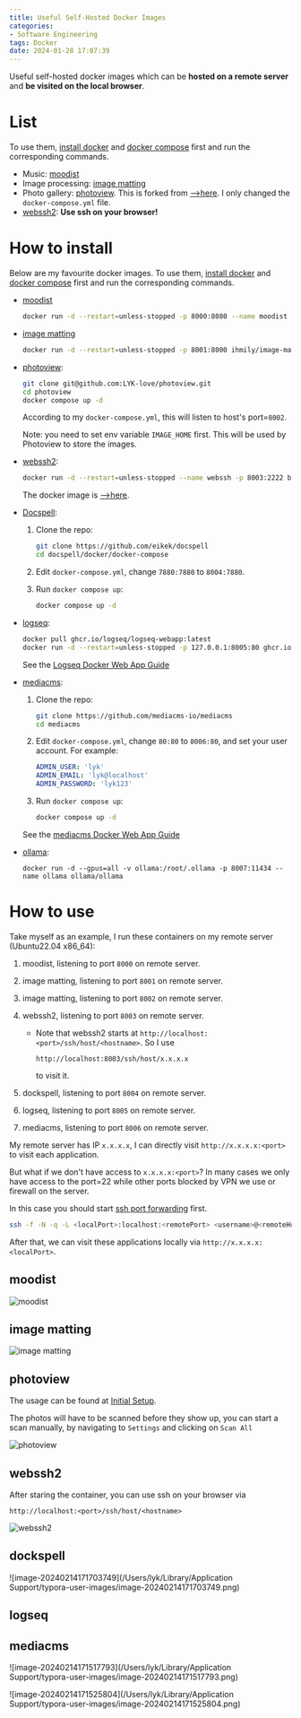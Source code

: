 ```yaml
---
title: Useful Self-Hosted Docker Images
categories:
- Software Engineering
tags: Docker
date: 2024-01-28 17:07:39
---
```


Useful self-hosted docker images which can be **hosted on a remote server** and **be visited on the local browser**.

<!--more-->

# List

To use them, [install docker]() and [docker compose](https://lyk-love.cn/2022/02/15/docker-compose/) first and run the corresponding commands. 



* Music: [moodist](https://github.com/geekyouth/moodist)
* Image processing: [image matting](https://github.com/ihmily/image-matting)
* Photo gallery: [photoview](https://github.com/LYK-love/photoview). This is forked from [-->here](https://github.com/photoview/photoview). I only changed the `docker-compose.yml` file.
* [webssh2](https://github.com/billchurch/WebSSH2): **Use ssh on your browser!**

# How to install

Below are my favourite docker images. To use them, [install docker]() and [docker compose](https://lyk-love.cn/2022/02/15/docker-compose/) first and run the corresponding commands. 

* [moodist](https://github.com/geekyouth/moodist)

  ```sh
  docker run -d --restart=unless-stopped -p 8000:8080 --name moodist  geekyouth/moodist:v1.2.0
  ```

* [image matting](https://github.com/ihmily/image-matting)

  ```sh
  docker run -d --restart=unless-stopped -p 8001:8000 ihmily/image-matting:0.0.3
  ```
  
* [photoview](https://github.com/photoview/photoview): 

  ```sh
  git clone git@github.com:LYK-love/photoview.git
  cd photoview
  docker compose up -d
  ```
  
  According to my `docker-compose.yml`, this will listen to host's port=`8002`.
  
  Note: you need to set env variable `IMAGE_HOME` first. This will be used by Photoview to store the images.
  
* [webssh2](https://github.com/billchurch/WebSSH2):

  ```sh
  docker run -d --restart=unless-stopped --name webssh -p 8003:2222 billchurch/webssh2
  ```
  
  The docker image is [-->here](https://hub.docker.com/r/billchurch/webssh2).
  
* [Docspell](https://docspell.org/?ref=noted.lol#get-started):

  1. Clone the repo:
  
     ```sh
     git clone https://github.com/eikek/docspell
     cd docspell/docker/docker-compose
     ```
  
  2. Edit `docker-compose.yml`, change `7880:7880` to `8004:7880`.
  
  3. Run `docker compose up`:
  
     ```sh
     docker compose up -d
     ```
  
* [logseq](https://demo.logseq.com/#/):

  ```sh
  docker pull ghcr.io/logseq/logseq-webapp:latest
  docker run -d --restart=unless-stopped -p 127.0.0.1:8005:80 ghcr.io/logseq/logseq-webapp:latest
  ```
  
  See the [Logseq Docker Web App Guide](https://github.com/logseq/logseq/blob/master/docs/docker-web-app-guide.md#logseq-docker-web-app-guide)
  
* [mediacms](https://github.com/mediacms-io/mediacms):

  1. Clone the repo:

     ```sh
     git clone https://github.com/mediacms-io/mediacms
     cd mediacms
     ```

  2. Edit `docker-compose.yml`, change `80:80` to `8006:80`, and set your user account. For example:

     ```yaml
     ADMIN_USER: 'lyk'
     ADMIN_EMAIL: 'lyk@localhost'
     ADMIN_PASSWORD: 'lyk123'
     ```

  3. Run `docker compose up`:

     ```sh
     docker compose up -d
     ```
  
  See the [mediacms Docker Web App Guide](https://github.com/mediacms-io/mediacms/blob/main/docs/admins_docs.md#3-docker-installation)
  
* [ollama]():

  ```
  docker run -d --gpus=all -v ollama:/root/.ollama -p 8007:11434 --name ollama ollama/ollama
  ```
  
  

# How to use

Take myself as an example, I run these containers on my remote server (Ubuntu22.04 x86_64):

1. moodist, listening to port `8000` on remote server.

2. image matting, listening to port `8001` on remote server.

3. image matting, listening to port `8002` on remote server.

4. webssh2, listening to port `8003` on remote server.

   * Note that webssh2 starts at `http://localhost:<port>/ssh/host/<hostname>`. So I use

     ```
     http://localhost:8003/ssh/host/x.x.x.x
     ```

     to visit it.

5. dockspell, listening to port `8004` on remote server.

6. logseq, listening to port `8005` on remote server.

7. mediacms, listening to port `8006` on remote server.



My remote server has IP `x.x.x.x`, I can directly visit `http://x.x.x.x:<port>` to visit each application.

But what if we don't have access to `x.x.x.x:<port>`? In many cases we only have access to the port=22 while other ports blocked by VPN we use or firewall on the server.

In this case you should start [ssh port forwarding](https://lyk-love.cn/2024/01/28/how-to-use-ssh/#port-forwarding) first.

```sh
ssh -f -N -q -L <localPort>:localhost:<remotePort> <username>@<remoteHost>
```

After that, we can visit these applications locally via `http://x.x.x.x:<localPort>`.



## moodist

![moodist](https://lyk-love.oss-cn-shanghai.aliyuncs.com/Docker/Useful%20Self-Hosted%20Docker%20Images/moodist.png)

## image matting

![image matting](https://lyk-love.oss-cn-shanghai.aliyuncs.com/Docker/Useful%20Self-Hosted%20Docker%20Images/image%20matting.png)



## photoview

The usage can be found at [Initial Setup](https://github.com/LYK-love/photoview#initial-setup).

The photos will have to be scanned before they show up, you can start a scan manually, by navigating to `Settings` and clicking on `Scan All`

![photoview](https://lyk-love.oss-cn-shanghai.aliyuncs.com/Docker/Useful%20Self-Hosted%20Docker%20Images/photoview.png)

## webssh2

After staring the container, you can use ssh on your browser via 

```
http://localhost:<port>/ssh/host/<hostname>
```



![webssh2](https://lyk-love.oss-cn-shanghai.aliyuncs.com/Docker/Useful%20Self-Hosted%20Docker%20Images/webssh2.png)

## dockspell

![image-20240214171703749](/Users/lyk/Library/Application Support/typora-user-images/image-20240214171703749.png)



## logseq



## mediacms

![image-20240214171517793](/Users/lyk/Library/Application Support/typora-user-images/image-20240214171517793.png)

![image-20240214171525804](/Users/lyk/Library/Application Support/typora-user-images/image-20240214171525804.png)
